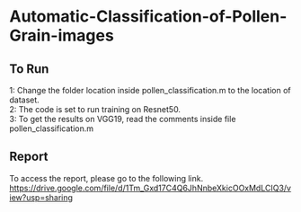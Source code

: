 # Automatic-Classification-of-Pollen-Grain-images

## To Run
1: Change the folder location inside pollen_classification.m to the location of dataset.\
2: The code is set to run training on Resnet50.\
3: To get the results on VGG19, read the comments inside file pollen_classification.m

## Report
To access the report, please go to the following link.
https://drive.google.com/file/d/1Tm_Gxd17C4Q6JhNnbeXkicOOxMdLCIQ3/view?usp=sharing
